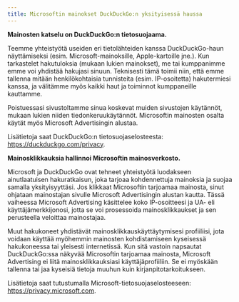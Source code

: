 ```yaml
---
title: Microsoftin mainokset DuckDuckGo:n yksityisessä haussa
---
```


**Mainosten katselu on DuckDuckGo:n tietosuojaama.**

Teemme yhteistyötä useiden eri tietolähteiden kanssa DuckDuckGo-haun näyttämiseksi (esim. Microsoft-mainoksille, Apple-kartoille jne.). Kun tarkastelet hakutuloksia (mukaan lukien mainokset), me tai kumppanimme emme voi yhdistää hakujasi sinuun. Teknisesti tämä toimii niin, että emme tallenna mitään henkilökohtaisia tunnisteita (esim. IP-osoitetta) hakutermiesi kanssa, ja välitämme myös kaikki haut ja toiminnot kumppaneille kauttamme.

Poistuessasi sivustoltamme sinua koskevat muiden sivustojen käytännöt, mukaan lukien niiden tiedonkeruukäytännöt. Microsoftin mainosten osalta käytät myös Microsoft Advertisingin alustaa.

Lisätietoja saat DuckDuckGo:n tietosuojaselosteesta: https://duckduckgo.com/privacy.

**Mainosklikkauksia hallinnoi Microsoftin mainosverkosto.**

Microsoft ja DuckDuckGo ovat tehneet yhteistyötä luodakseen ainutlaatuisen hakuratkaisun, joka tarjoaa kohdennettuja mainoksia ja suojaa samalla yksityisyyttäsi. Jos klikkaat Microsoftin tarjoamaa mainosta, sinut ohjataan mainostajan sivulle Microsoft Advertisingin alustan kautta. Tässä vaiheessa Microsoft Advertising käsittelee koko IP-osoitteesi ja UA- eli käyttäjämerkkijonosi, jotta se voi prosessoida mainosklikkaukset ja sen perusteella veloittaa mainostajaa.

Muut hakukoneet yhdistävät mainosklikkauskäyttäytymisesi profiiliisi, jota voidaan käyttää myöhemmin mainosten kohdistamiseen kyseisessä hakukoneessa tai yleisesti internetissä. Kun sitä vastoin napsautat DuckDuckGo:ssa näkyvää Microsoftin tarjoamaa mainosta, Microsoft Advertising ei liitä mainosklikkauksiasi käyttäjäprofiiliin. Se ei myöskään tallenna tai jaa kyseisiä tietoja muuhun kuin kirjanpitotarkoitukseen.

Lisätietoja saat tutustumalla Microsoft-tietosuojaselosteeseen: https://privacy.microsoft.com.
